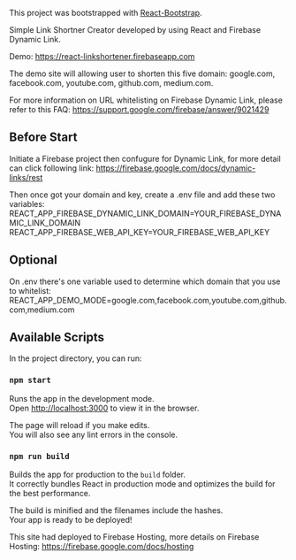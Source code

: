 This project was bootstrapped with [React-Bootstrap](https://github.com/react-bootstrap/react-bootstrap).

Simple Link Shortner Creator developed by using React and Firebase Dynamic Link.

Demo: https://react-linkshortener.firebaseapp.com

The demo site will allowing user to shorten this five domain: google.com, facebook.com, youtube.com, github.com, medium.com.

For more information on URL whitelisting on Firebase Dynamic Link, please refer to this FAQ:
https://support.google.com/firebase/answer/9021429

## Before Start
Initiate a Firebase project then confugure for Dynamic Link, for more detail can click following link:
https://firebase.google.com/docs/dynamic-links/rest

Then once got your domain and key, create a .env file and add these two variables:
REACT_APP_FIREBASE_DYNAMIC_LINK_DOMAIN=YOUR_FIREBASE_DYNAMIC_LINK_DOMAIN
REACT_APP_FIREBASE_WEB_API_KEY=YOUR_FIREBASE_WEB_API_KEY

## Optional
On .env there's one variable used to determine which domain that you use to whitelist:
REACT_APP_DEMO_MODE=google.com,facebook.com,youtube.com,github.com,medium.com


## Available Scripts

In the project directory, you can run:

### `npm start`

Runs the app in the development mode.<br />
Open [http://localhost:3000](http://localhost:3000) to view it in the browser.

The page will reload if you make edits.<br />
You will also see any lint errors in the console.

### `npm run build`

Builds the app for production to the `build` folder.<br />
It correctly bundles React in production mode and optimizes the build for the best performance.

The build is minified and the filenames include the hashes.<br />
Your app is ready to be deployed!


This site had deployed to Firebase Hosting, more details on Firebase Hosting:
https://firebase.google.com/docs/hosting
